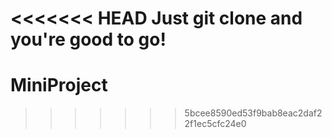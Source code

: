 <<<<<<< HEAD
Just git clone and you're good to go!
=======
# MiniProject
>>>>>>> 5bcee8590ed53f9bab8eac2daf22f1ec5cfc24e0
